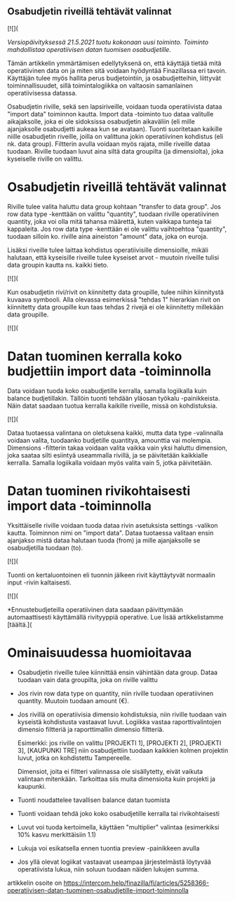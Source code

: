 ## Osabudjetin riveillä tehtävät valinnat

[![](

*Versiopäivityksessä 21.5.2021 tuotu kokonaan uusi toiminto. Toiminto mahdollistaa operatiivisen datan tuomisen osabudjetille.* 

Tämän artikkelin ymmärtämisen edellytyksenä on, että käyttäjä tietää mitä operatiivinen data on ja miten sitä voidaan hyödyntää Finazillassa eri tavoin. Käyttäjän tulee myös hallita perus budjetointiin, ja osabudjetteihin, liittyvät toiminnallisuudet, sillä toimintalogiikka on valtaosin samanlainen operatiivisessa datassa.

Osabudjetin riville, sekä sen lapsiriveille, voidaan tuoda operatiivista dataa "import data" toiminnon kautta. Import data -toiminto tuo dataa valitulle aikajaksolle, joka ei ole sidoksissa osabudjetin aikaväliin (eli mille ajanjaksolle osabudjetti aukeaa kun se avataan). Tuonti suoritetaan kaikille niille osabudjetin riveille, joilla on valittuna jokin operatiivinen kohdistus (eli nk. data group). Filtterin avulla voidaan myös rajata, mille riveille dataa tuodaan. Riville tuodaan luvut aina siltä data groupilta (ja dimensiolta), joka kyseiselle riville on valittu.

# Osabudjetin riveillä tehtävät valinnat

Riville tulee valita haluttu data group kohtaan "transfer to data group". Jos row data type -kenttään on valittu "quantity", tuodaan riville operatiivinen quantity, joka voi olla mitä tahansa määrettä, kuten vaikkapa tunteja tai kappaleita. Jos row data type -kenttään ei ole valittu vaihtoehtoa "quantity", tuodaan silloin ko. riville aina aineiston "amount" data, joka on euroja.

Lisäksi riveille tulee laittaa kohdistus operatiivisille dimensioille, mikäli halutaan, että kyseisille riveille tulee kyseiset arvot - muutoin riveille tulisi data groupin kautta ns. kaikki tieto.

[![](

Kun osabudjetin rivi/rivit on kiinnitetty data groupille, tulee niihin kiinnitystä kuvaava symbooli. Alla olevassa esimerkissä "tehdas 1" hierarkian rivit on kiinnitetty data groupille kun taas tehdas 2 rivejä ei ole kiinnitetty millekään data groupille.

[![](

# Datan tuominen kerralla koko budjettiin import data -toiminnolla

Data voidaan tuoda koko osabudjetille kerralla, samalla logiikalla kuin balance budjetillakin. Tällöin tuonti tehdään yläosan työkalu -painikkeista. Näin datat saadaan tuotua kerralla kaikille riveille, missä on kohdistuksia.

[![](

Dataa tuotaessa valintana on oletuksena kaikki, mutta data type -valinnalla voidaan valita, tuodaanko budjetille quantitya, amounttia vai molempia. Dimensions -filtterin takaa voidaan valita vaikka vain yksi haluttu dimension, joka saataa silti esiintyä useammalla rivillä, ja se päivitetään kaikkialle kerralla. Samalla logiikalla voidaan myös valita vain 5, jotka päivitetään.

# Datan tuominen rivikohtaisesti import data -toiminnolla

Yksittäiselle riville voidaan tuoda dataa rivin asetuksista settings -valikon kautta. Toiminnon nimi on "import data". Dataa tuotaessa valitaan ensin ajanjakso mistä dataa halutaan tuoda (from) ja mille ajanjaksolle se osabudjetilla tuodaan (to).

[![](

Tuonti on kertaluontoinen eli tuonnin jälkeen rivit käyttäytyvät normaalin input -rivin kaltaisesti.

[![](

*Ennustebudjeteilla operatiivinen data saadaan päivittymään automaattisesti käyttämällä rivityyppiä operative. Lue lisää artikkelistamme [täältä.]( 

# Ominaisuudessa huomioitavaa

* Osabudjetin riveille tulee kiinnittää ensin vähintään data group. Dataa tuodaan vain data groupilta, joka on riville valittu
* Jos rivin row data type on quantity, niin riville tuodaan operatiivinen quantity. Muutoin tuodaan amount (€).
* Jos rivillä on operatiivisia dimensio kohdistuksia, niin riville tuodaan vain kyseistä kohdistusta vastaavat luvut. Logiikka vastaa raporttivalintojen dimensio filtteriä ja raporttimallin dimensio filtteriä.

  Esimerkki: jos riville on valittu [PROJEKTI 1], [PROJEKTI 2], [PROJEKTI 3], [KAUPUNKI TRE] niin osabudjettiin tuodaan kaikkien kolmen projektin luvut, jotka on kohdistettu Tampereelle.

  Dimensiot, joita ei filtteri valinnassa ole sisällytetty, eivät vaikuta valintaan mitenkään. Tarkoittaa siis muita dimensioita kuin projekti ja kaupunki.
* Tuonti noudattelee tavallisen balance datan tuomista
* Tuonti voidaan tehdä joko koko osabudjetille kerralla tai rivikohtaisesti
* Luvut voi tuoda kertoimella, käyttäen "multiplier" valintaa (esimerkiksi 10% kasvu merkittäisiin 1.1)
* Lukuja voi esikatsella ennen tuontia preview -painikkeen avulla
* Jos yllä olevat logiikat vastaavat useampaa järjestelmästä löytyvää operatiivista lukua, niin soluun tuodaan näiden lukujen summa.


artikkelin osoite on https://intercom.help/finazilla/fi/articles/5258366-operatiivisen-datan-tuominen-osabudjetille-import-toiminnolla

